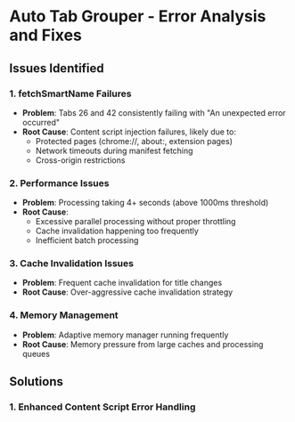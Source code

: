 # Auto Tab Grouper - Error Analysis and Fixes

## Issues Identified

### 1. **fetchSmartName Failures**
- **Problem**: Tabs 26 and 42 consistently failing with "An unexpected error occurred"
- **Root Cause**: Content script injection failures, likely due to:
  - Protected pages (chrome://, about:, extension pages)
  - Network timeouts during manifest fetching
  - Cross-origin restrictions

### 2. **Performance Issues**
- **Problem**: Processing taking 4+ seconds (above 1000ms threshold)
- **Root Cause**: 
  - Excessive parallel processing without proper throttling
  - Cache invalidation happening too frequently
  - Inefficient batch processing

### 3. **Cache Invalidation Issues**
- **Problem**: Frequent cache invalidation for title changes
- **Root Cause**: Over-aggressive cache invalidation strategy

### 4. **Memory Management**
- **Problem**: Adaptive memory manager running frequently
- **Root Cause**: Memory pressure from large caches and processing queues

## Solutions

### 1. Enhanced Content Script Error Handling
